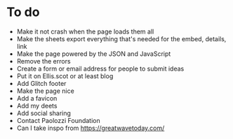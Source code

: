 # To do
* Make it not crash when the page loads them all
* Make the sheets export everything that's needed for the embed, details, link
* Make the page powered by the JSON and JavaScript
* Remove the errors
* Create a form or email address for people to submit ideas
* Put it on Ellis.scot or at least blog
* Add Glitch footer
* Make the page nice
* Add a favicon
* Add my deets
* Add social sharing
* Contact Paolozzi Foundation
* Can I take inspo from https://greatwavetoday.com/


